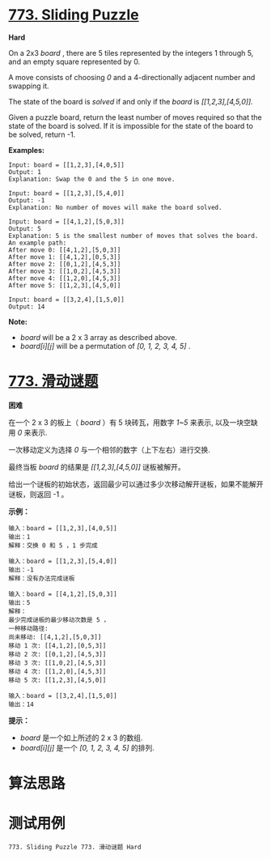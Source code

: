 # [773. Sliding Puzzle][enTitle]

**Hard**

On a 2x3  *board* , there are 5 tiles represented by the integers 1 through 5, and an empty square represented by 0.

A move consists of choosing  *0*  and a 4-directionally adjacent number and swapping it.

The state of the board is  *solved*  if and only if the  *board*  is  *[[1,2,3],[4,5,0]].* 

Given a puzzle board, return the least number of moves required so that the state of the board is solved. If it is impossible for the state of the board to be solved, return -1.

**Examples:** 

```
Input: board = [[1,2,3],[4,0,5]]
Output: 1
Explanation: Swap the 0 and the 5 in one move.

```

```
Input: board = [[1,2,3],[5,4,0]]
Output: -1
Explanation: No number of moves will make the board solved.

```

```
Input: board = [[4,1,2],[5,0,3]]
Output: 5
Explanation: 5 is the smallest number of moves that solves the board.
An example path:
After move 0: [[4,1,2],[5,0,3]]
After move 1: [[4,1,2],[0,5,3]]
After move 2: [[0,1,2],[4,5,3]]
After move 3: [[1,0,2],[4,5,3]]
After move 4: [[1,2,0],[4,5,3]]
After move 5: [[1,2,3],[4,5,0]]

```

```
Input: board = [[3,2,4],[1,5,0]]
Output: 14

```

**Note:** 

-  *board*  will be a 2 x 3 array as described above. 
-  *board[i][j]*  will be a permutation of  *[0, 1, 2, 3, 4, 5]* .


# [773. 滑动谜题][cnTitle]

**困难**

在一个 2 x 3 的板上（ *board* ）有 5 块砖瓦，用数字  *1~5*  来表示, 以及一块空缺用  *0*  来表示.

一次移动定义为选择  *0*  与一个相邻的数字（上下左右）进行交换.

最终当板  *board*  的结果是  *[[1,2,3],[4,5,0]]*  谜板被解开。

给出一个谜板的初始状态，返回最少可以通过多少次移动解开谜板，如果不能解开谜板，则返回 -1 。

**示例：** 

```
输入：board = [[1,2,3],[4,0,5]]
输出：1
解释：交换 0 和 5 ，1 步完成

```

```
输入：board = [[1,2,3],[5,4,0]]
输出：-1
解释：没有办法完成谜板

```

```
输入：board = [[4,1,2],[5,0,3]]
输出：5
解释：
最少完成谜板的最少移动次数是 5 ，
一种移动路径:
尚未移动: [[4,1,2],[5,0,3]]
移动 1 次: [[4,1,2],[0,5,3]]
移动 2 次: [[0,1,2],[4,5,3]]
移动 3 次: [[1,0,2],[4,5,3]]
移动 4 次: [[1,2,0],[4,5,3]]
移动 5 次: [[1,2,3],[4,5,0]]

```

```
输入：board = [[3,2,4],[1,5,0]]
输出：14

```

**提示：** 

-  *board*  是一个如上所述的 2 x 3 的数组. 
-  *board[i][j]*  是一个  *[0, 1, 2, 3, 4, 5]*  的排列.




# 算法思路

# 测试用例
```
773. Sliding Puzzle 773. 滑动谜题 Hard
```

[enTitle]: https://leetcode.com/problems/sliding-puzzle/
[cnTitle]: https://leetcode-cn.com/problems/sliding-puzzle/
